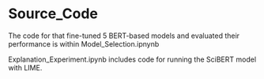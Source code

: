 # Source_Code

The code for that fine-tuned 5 BERT-based models and evaluated their performance is within Model_Selection.ipnynb

Explanation_Experiment.ipynb includes code for running the SciBERT model with LIME. 
